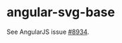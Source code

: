 
# angular-svg-base

See AngularJS issue [#8934](https://github.com/angular/angular.js/issues/8934).